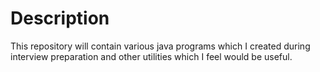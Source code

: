 # Description

This repository will contain various java programs which I created during interview preparation and other utilities which I feel would be useful.
